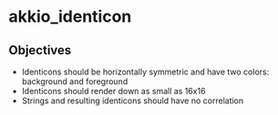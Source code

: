 # akkio_identicon
## Objectives

* Identicons should be horizontally symmetric and have two colors: background and foreground
* Identicons should render down as small as 16x16 
* Strings and resulting identicons should have no correlation 
